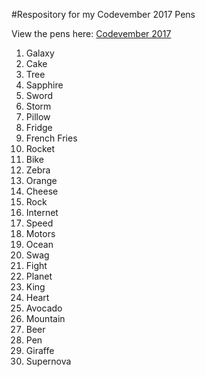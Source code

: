#Respository for my Codevember 2017 Pens

View the pens here: [Codevember 2017](https://threadkind.github.io/codevember2017/)

1.	Galaxy
1.	Cake
1.	Tree
1.	Sapphire
1.	Sword
1.	Storm
1.	Pillow
1.	Fridge
1.	French Fries
1.	Rocket
1.	Bike
1.	Zebra
1.	Orange
1.	Cheese
1.	Rock
1.	Internet
1.	Speed
1.	Motors
1.	Ocean
1.	Swag
1.	Fight
1.	Planet
1.	King
1.	Heart
1.	Avocado
1.	Mountain
1.	Beer
1.	Pen
1.	Giraffe
1.	Supernova
